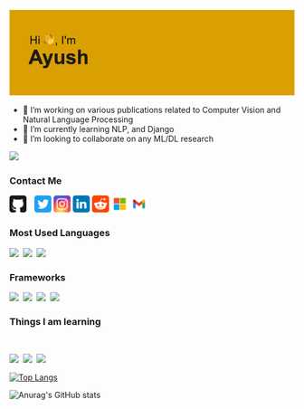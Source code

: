 ![Image](./header.png)

- 🔭 I’m working on various publications related to Computer Vision and Natural Language Processing
- 🌱 I’m currently learning NLP, and Django
- 👯 I’m looking to collaborate on any ML/DL research

![](https://komarev.com/ghpvc/?username=ayushm-agrawal&color=green)

<h3 id="social">Contact Me</h3>

<a href="//github.com/ayushm-agrawal"><img src="https://raw.githubusercontent.com/edent/SuperTinyIcons/master/images/svg/github.svg" width="30px" style="width: 30px;margin-right: 10px;" /></a>
<a href="//twitter.com/AyushMAgr"><img src="https://raw.githubusercontent.com/edent/SuperTinyIcons/master/images/svg/twitter.svg" width="30px" /></a>
<a href="//instagram.com/ayushm.agrawal"><img src="https://raw.githubusercontent.com/edent/SuperTinyIcons/master/images/svg/instagram.svg" width="30px" /></a>
<a href="//linkedin.com/in/ayushmagrawal"><img src="https://raw.githubusercontent.com/edent/SuperTinyIcons/master/images/svg/linkedin.svg" width="30px" /></a>
<a href="//reddit.com/u/mrisonpike"><img src="https://raw.githubusercontent.com/edent/SuperTinyIcons/master/images/svg/reddit.svg" width="30px" /></a>
<a href="mailto:ayushmagrawal@outlook.com"><img src="https://raw.githubusercontent.com/edent/SuperTinyIcons/master/images/svg/microsoft.svg" width="30px" /></a>
<a href="mailto:ayush.agrawal7661@gmail.com"><img src="https://raw.githubusercontent.com/edent/SuperTinyIcons/master/images/svg/gmail.svg" width="30px" /></a>

<h3>Most Used Languages</h3>
<span><img src="https://cdn.jsdelivr.net/gh/devicons/devicon@latest/icons/python/python-original.svg" width="30px"></span>&nbsp;
<span><img src="https://cdn.jsdelivr.net/gh/devicons/devicon@latest/icons/javascript/javascript-original.svg" width="30px"></span>&nbsp;
<span><img src="https://cdn.jsdelivr.net/gh/devicons/devicon@latest/icons/java/java-original.svg" width="30px"></span>&nbsp;

<h3> Frameworks</h3>
<span><img src="https://cdn.jsdelivr.net/gh/devicons/devicon@latest/icons/react/react-original.svg" width="30px"></span>&nbsp;
<span><img src="https://www.vectorlogo.zone/logos/pytorch/pytorch-icon.svg" width="30px"></span>&nbsp;
<span><img src="https://cdn.jsdelivr.net/gh/devicons/devicon@latest/icons/jupyter/jupyter-original.svg" width="30px"></span>&nbsp;
<span><img src="https://cdn.jsdelivr.net/gh/devicons/devicon@latest/icons/spring/spring-original.svg" width="30px"></span>&nbsp;

<h3>Things I am learning </h3>

<br>

<span><img src="https://www.vectorlogo.zone/logos/mysql/mysql-official.svg" width="30px"></span>&nbsp;
<span><img src="https://www.vectorlogo.zone/logos/tensorflow/tensorflow-icon.svg" width="30px"></span>&nbsp;
<span><img src="https://www.vectorlogo.zone/logos/djangoproject/djangoproject-ar21.svg" width="30px"></span>&nbsp;

[![Top Langs](https://github-readme-stats.vercel.app/api/top-langs/?username=ayushm-agrawal&layout=compact)](https://github.com/anuraghazra/github-readme-stats)

![Anurag's GitHub stats](https://github-readme-stats.vercel.app/api?username=ayushm-agrawal&show_icons=true&theme=dark)
